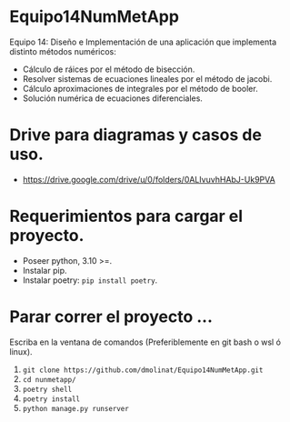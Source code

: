 # Equipo14NumMetApp
Equipo 14: Diseño e Implementación de una aplicación que implementa distinto métodos numéricos:

* Cálculo de ráices por el método de bisección.
* Resolver sistemas de ecuaciones lineales por el método de jacobi.
* Cálculo aproximaciones de integrales por el método de booler.
* Solución numérica de ecuaciones diferenciales.

# Drive para diagramas y casos de uso.
- https://drive.google.com/drive/u/0/folders/0ALIvuvhHAbJ-Uk9PVA

# Requerimientos para cargar el proyecto.
- Poseer python, 3.10 >=.
- Instalar pip.
- Instalar poetry: `pip install poetry`.

# Parar correr el proyecto ...
Escriba en la ventana de comandos (Preferiblemente en git bash o wsl ó linux).
1. `git clone https://github.com/dmolinat/Equipo14NumMetApp.git`
2. `cd nunmetapp/`
3. `poetry shell`
4. `poetry install`
5. `python manage.py runserver`

  
